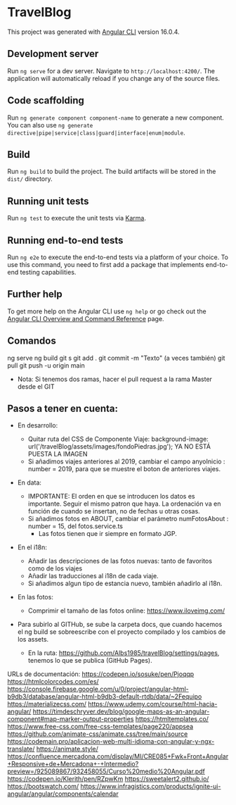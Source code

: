 # TravelBlog

This project was generated with [Angular CLI](https://github.com/angular/angular-cli) version 16.0.4.

## Development server

Run `ng serve` for a dev server. Navigate to `http://localhost:4200/`. The application will automatically reload if you change any of the source files.

## Code scaffolding

Run `ng generate component component-name` to generate a new component. You can also use `ng generate directive|pipe|service|class|guard|interface|enum|module`.

## Build

Run `ng build` to build the project. The build artifacts will be stored in the `dist/` directory.

## Running unit tests

Run `ng test` to execute the unit tests via [Karma](https://karma-runner.github.io).

## Running end-to-end tests

Run `ng e2e` to execute the end-to-end tests via a platform of your choice. To use this command, you need to first add a package that implements end-to-end testing capabilities.

## Further help

To get more help on the Angular CLI use `ng help` or go check out the [Angular CLI Overview and Command Reference](https://angular.io/cli) page.


## Comandos
ng serve
ng build
git s
git add .
git commit -m "Texto"
    (a veces también) git pull
git push -u origin main
- Nota: Si tenemos dos ramas, hacer el pull request a la rama Master desde el GIT


## Pasos a tener en cuenta: 
- En desarrollo:
    - Quitar ruta del CSS de Componente Viaje:  background-image: url('/travelBlog/assets/images/fondoPiedras.jpg'); YA NO ESTÁ PUESTA LA IMAGEN
    - Si añadimos viajes anteriores al 2019, cambiar el campo anyoInicio : number = 2019, para que se muestre el boton de anteriores viajes.

- En data: 
    - IMPORTANTE: El orden en que se introducen los datos es importante. Seguir el mismo patron que haya. La ordenación va en función de cuando se insertan, no de fechas u otras cosas.
    - Si añadimos fotos en ABOUT, cambiar el parámetro numFotosAbout : number = 15, del fotos.service.ts
        - Las fotos tienen que ir siempre en formato JGP.
    
- En el i18n:    
    - Añadir las descripciones de las fotos nuevas: tanto de favoritos como de los viajes
    - Añadir las traducciones al i18n de cada viaje. 
    - Si añadimos algun tipo de estancia nuevo, también añadirlo al i18n.    

- En las fotos: 

  - Comprimir el tamaño de las fotos online: https://www.iloveimg.com/

- Para subirlo al GITHub, se sube la carpeta docs, que cuando hacemos el ng build se sobreescribe con el proyecto compilado y los cambios de los assets.
    - En la ruta: https://github.com/Albs1985/travelBlog/settings/pages, tenemos lo que se publica (GitHub Pages).

 URLs de documentación:
    https://codepen.io/sosuke/pen/Pjoqqp
    https://htmlcolorcodes.com/es/
    https://console.firebase.google.com/u/0/project/angular-html-b9db3/database/angular-html-b9db3-default-rtdb/data/~2Fequipo
    https://materializecss.com/
    https://www.udemy.com/course/html-hacia-angular/
    https://timdeschryver.dev/blog/google-maps-as-an-angular-component#map-marker-output-properties
    https://htmltemplates.co/
    https://www.free-css.com/free-css-templates/page220/appsea
    https://github.com/animate-css/animate.css/tree/main/source
    https://codemain.pro/aplicacion-web-multi-idioma-con-angular-y-ngx-translate/
    https://animate.style/
    https://confluence.mercadona.com/display/MI/CRE085+Fwk+Front+Angular+Responsive+de+Mercadona+-+Intermedio?preview=/925089867/932458055/Curso%20medio%20Angular.pdf
    https://codepen.io/Klerith/pen/RZpwKm
    https://sweetalert2.github.io/
    https://bootswatch.com/
    https://www.infragistics.com/products/ignite-ui-angular/angular/components/calendar
